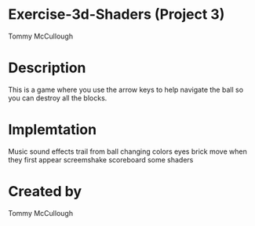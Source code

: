 # Exercise-3d-Shaders (Project 3)
Tommy McCullough

# Description 
This is a game where you use the arrow keys to help navigate the ball so you can destroy all the blocks.

# Implemtation
Music
sound effects
trail from ball
changing colors
eyes
brick move when they first appear
screemshake
scoreboard
some shaders

# Created by
Tommy McCullough
